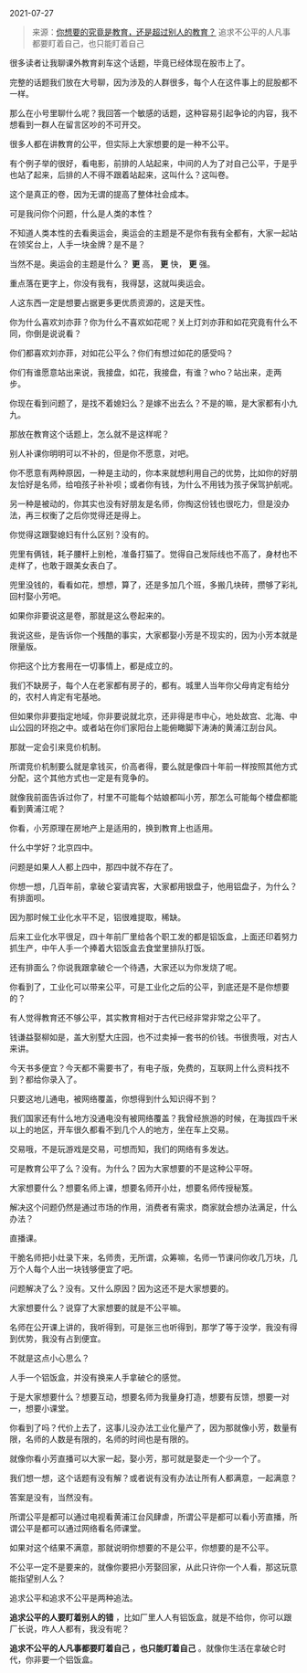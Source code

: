 2021-07-27

> 来源：[你想要的究竟是教育，还是超过别人的教育？](http://mp.weixin.qq.com/s?__biz=MzU3NDc5Nzc0NQ==&mid=2247505546&idx=2&sn=a1533474e77e44d06344dd0e98e7dcbd&chksm=fd2e7454ca59fd42d7bc571846ea57eb462cdfb154a8987a813390ee337bce6bd43910de9568&scene=27#wechat_redirect)
> 追求不公平的人凡事都要盯着自己，也只能盯着自己

很多读者让我聊课外教育刹车这个话题，毕竟已经体现在股市上了。  

  

完整的话题我们放在大号聊，因为涉及的人群很多，每个人在这件事上的屁股都不一样。  

  

那么在小号里聊什么呢？我回答一个敏感的话题，这种容易引起争论的内容，我不想看到一群人在留言区吵的不可开交。  

  

很多人都在讲教育的公平，但实际上大家想要的是一种不公平。

  

有个例子举的很好，看电影，前排的人站起来，中间的人为了对自己公平，于是乎也站了起来，后排的人不得不跟着站起来，这叫什么？这叫卷。  

  

这个是真正的卷，因为无谓的提高了整体社会成本。

  

可是我问你个问题，什么是人类的本性？  

  

不知道人类本性的去看奥运会，奥运会的主题是不是你有我有全都有，大家一起站在领奖台上，人手一块金牌？是不是？

  

当然不是。奥运会的主题是什么？ **更** 高， **更** 快， **更** 强。

  

重点落在更字上，你没有我有，我得瑟，这就叫奥运会。

  

人这东西一定是想要占据更多更优质资源的，这是天性。  

  

你为什么喜欢刘亦菲？你为什么不喜欢如花呢？关上灯刘亦菲和如花究竟有什么不同，你倒是说说看？

  

你们都喜欢刘亦菲，对如花公平么？你们有想过如花的感受吗？  

  

你们有谁愿意站出来说，我接盘，如花，我接盘，有谁？who？站出来，走两步。  

  

你现在看到问题了，是找不着媳妇么？是嫁不出去么？不是的嘛，是大家都有小九九。  

  

那放在教育这个话题上，怎么就不是这样呢？  

  

别人补课你明明可以不补的，但是你不愿意，对吧。

  

你不愿意有两种原因，一种是主动的，你本来就想利用自己的优势，比如你的好朋友恰好是名师，给咱孩子补补呗；或者你有钱，为什么不用钱为孩子保驾护航呢。

  

另一种是被动的，你其实也没有好朋友是名师，你掏这份钱也很吃力，但是没办法，再三权衡了之后你觉得还是得上。  

  

你觉得这跟娶媳妇有什么区别？没有的。  

  

兜里有俩钱，耗子腰杆上别枪，准备打猫了。觉得自己发际线也不高了，身材也不走样了，也敢于跟美女表白了。

  

兜里没钱的，看看如花，想想，算了，还是多加几个班，多搬几块砖，攒够了彩礼回村娶小芳吧。

  

如果你非要说这是卷，那就是这么卷起来的。  

  

我说这些，是告诉你一个残酷的事实，大家都娶小芳是不现实的，因为小芳本就是限量版。  

  

你把这个比方套用在一切事情上，都是成立的。

  

我们不缺房子，每个人在老家都有房子的，都有。城里人当年你父母肯定有给分的，农村人肯定有宅基地。  

  

但如果你非要指定地域，你非要说就北京，还非得是市中心，地处故宫、北海、中山公园的环抱之中。或者站在你们家阳台上能俯瞰脚下涛涛的黄浦江刮台风。

  

那就一定会引来竞价机制。  

  

所谓竞价机制要么就是拿钱买，价高者得，要么就是像四十年前一样按照其他方式分配，这个其他方式也一定是有竞争的。  

  

就像我前面告诉过你了，村里不可能每个姑娘都叫小芳，那怎么可能每个楼盘都能看到黄浦江呢？

  

你看，小芳原理在房地产上是适用的，换到教育上也适用。

  

什么中学好？北京四中。

  

问题是如果人人都上四中，那四中就不存在了。

  

你想一想，几百年前，拿破仑宴请宾客，大家都用银盘子，他用铝盘子，为什么？有排面呗。

  

因为那时候工业化水平不足，铝很难提取，稀缺。

  

后来工业化水平很足，四十年前厂里给各个职工发的都是铝饭盒，上面还印着努力抓生产，中午人手一个捧着大铝饭盒去食堂里排队打饭。

  

还有排面么？你说我跟拿破仑一个待遇，大家还以为你发烧了呢。

  

你看到了，工业化可以带来公平，可是工业化之后的公平，到底还是不是你想要的？  

  

有人觉得教育还不够公平，其实教育相对于古代已经非常非常之公平了。  

  

钱谦益娶柳如是，盖大别墅大庄园，也不过卖掉一套书的价钱。书很贵哦，对古人来讲。  

  

今天书多便宜？今天都不需要书了，有电子版，免费的，互联网上什么资料找不到？都给你录入了。  

  

只要这地儿通电，被网络覆盖，你想得到什么知识得不到？

  

我们国家还有什么地方没通电没有被网络覆盖？我曾经旅游的时候，在海拔四千米以上的地区，开车很久都看不到几个人的地方，坐在车上交易。

  

交易哦，不是玩游戏是交易，可想而知，我们的网络有多发达。

  

可是教育公平了么？没有。为什么？因为大家想要的不是这种公平呀。  

  

大家想要什么？想要名师上课，想要名师开小灶，想要名师传授秘笈。  

  

解决这个问题仍然是通过市场的作用，消费者有需求，商家就会想办法满足，什么办法？  

  

直播课。

  

干脆名师把小灶录下来，名师贵，无所谓，众筹嘛，名师一节课问你收几万块，几万个人每个人出一块钱够便宜了吧。  

  

问题解决了么？没有。又什么原因？因为这还不是大家想要的。  

  

大家想要什么？说穿了大家想要的就是不公平嘛。

  

名师在公开课上讲的，我听得到，可是张三也听得到，那学了等于没学，我没有得到优势，我没有占到便宜。  

  

不就是这点小心思么？  

  

人手一个铝饭盒，并没有换来人手拿破仑的感觉。

  

于是大家想要什么？想要互动，想要名师为我量身打造，想要有反馈，想要一对一，想要小课堂。  

  

你看到了吗？代价上去了，这事儿没办法工业化量产了，因为那就像小芳，数量有限，名师的人数是有限的，名师的时间也是有限的。

  

就像你看小芳直播可以大家一起，娶小芳，那可就是娶走一个少一个了。  

  

我们想一想，这个话题有没有解？或者说有没有办法让所有人都满意，一起满意？  

  

答案是没有，当然没有。  

  

所谓公平是都可以通过电视看黄浦江台风肆虐，所谓公平是都可以看小芳直播，所谓公平是都可以通过网络看名师课堂。  

  

如果对这个结果不满意，那就说明你想要的不是公平，你想要的是不公平。

  

不公平一定不是要来的，就像你要把小芳娶回家，从此只许你一个人看，那这玩意能指望别人么？

  

追求公平和追求不公平是两种追法。  

  

 **追求公平的人要盯着别人的错** ，比如厂里人人有铝饭盒，就是不给你，你可以跟厂长说，咋人人都有，我没有呢？

  

 **追求不公平的人凡事都要盯着自己** **，也只能盯着自己** 。就像你生活在拿破仑时代，你非要一个铝饭盒。

